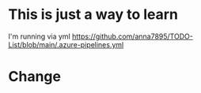 # This is just a way to learn

I'm running via yml https://github.com/anna7895/TODO-List/blob/main/.azure-pipelines.yml

# Change

